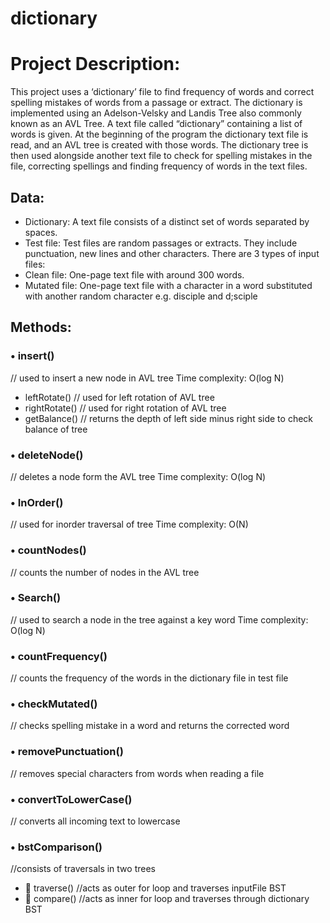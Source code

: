 ﻿# dictionary
<h1>Project Description: </h1>
This project uses a ‘dictionary’ file to find frequency of words and correct spelling mistakes of words from a passage or extract. The dictionary is implemented using an Adelson-Velsky and Landis Tree also commonly known as an AVL Tree.
A text file called “dictionary” containing a list of words is given. At the beginning of the program the dictionary text file is read, and an AVL tree is created with those words. The dictionary tree is then used alongside another text file to check for spelling mistakes in the file, correcting spellings and finding frequency of words in the text files.

<h2>Data: </h2>

-	Dictionary: A text file consists of a distinct set of words separated by spaces.
-	Test file: Test files are random passages or extracts. They include punctuation, new lines and other characters. There are 3 types of input files:
-	Clean file: One-page text file with around 300 words.
-	Mutated file: One-page text file with a character in a word substituted with another random character e.g. disciple and d;sciple

<h2>Methods:</h2> 
<h3> •	insert() 	</h3>		// used to insert a new node in AVL tree
Time complexity: O(log N)

-	leftRotate() 		// used for left rotation of AVL tree
-	rightRotate() 		// used for right rotation of AVL tree
-	getBalance() 		// returns the depth of left side minus right side to check balance of tree

<h3> •	deleteNode()	</h3> 		// deletes a node form the AVL tree
Time complexity: O(log N)

<h3> •	InOrder()	</h3>		// used for inorder traversal of tree
Time complexity: O(N)

<h3> •	countNodes() 	</h3>		// counts the number of nodes in the AVL tree

<h3> •	Search()	</h3> 		// used to search a node in the tree against a key word
Time complexity: O(log N)

<h3> •	countFrequency()	</h3> 	// counts the frequency of the words in the dictionary file in test file

<h3> •	checkMutated()		</h3>// checks spelling mistake in a word and returns the corrected word

<h3> •	removePunctuation() 	</h3>	// removes special characters from words when reading a file

<h3> •	convertToLowerCase()	</h3> 	// converts all incoming text to lowercase

<h3> •	bstComparison()	</h3>	//consists of traversals in two trees

- 	traverse()		//acts as outer for loop and traverses inputFile BST
- 	compare()		//acts as inner for loop and traverses through dictionary BST
